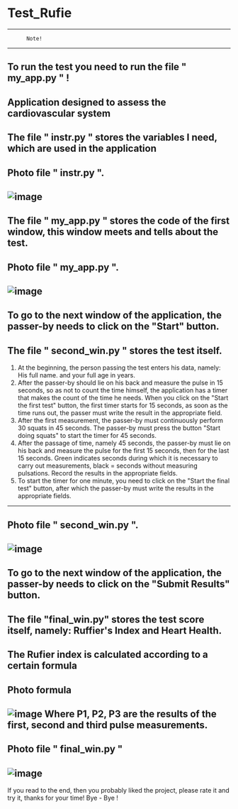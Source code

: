 # Test_Rufie
-----------------------------
          Note!
-----------------------------
To run the test you need to run the file " my_app.py " !
------------------------------------------------
Application designed to assess the cardiovascular system
------------------------------
The file " instr.py " stores the variables I need, which are used in the application
---------------------------------
Photo file " instr.py ".
---------------------------
![image](https://github.com/zagadochn1y/test_rufie/assets/136070979/3c8520ae-b3d0-49a8-b161-d662264546ca)
----------------------------
The file " my_app.py " stores the code of the first window, this window meets and tells about the test.
--------------------------------
Photo file " my_app.py ".
------------------------------
![image](https://github.com/zagadochn1y/test_rufie/assets/136070979/df8b6abb-4699-499d-837f-9d99a00d3b51)
---------------------------------
To go to the next window of the application, the passer-by needs to click on the "Start" button.
---------------------------------
The file " second_win.py " stores the test itself.
-----------------------------------------------
1) At the beginning, the person passing the test enters his data, namely: His full name. and your full age in years.
2) After the passer-by should lie on his back and measure the pulse in 15 seconds, so as not to count the time himself, the application has a timer that makes the count of the time he needs.
   When you click on the "Start the first test" button, the first timer starts for 15 seconds, as soon as the time runs out, the passer must write the result in the appropriate field.
3) After the first measurement, the passer-by must continuously perform 30 squats in 45 seconds.
   The passer-by must press the button "Start doing squats" to start the timer for 45 seconds.
5) After the passage of time, namely 45 seconds, the passer-by must lie on his back and measure the pulse for the first 15 seconds, then for the last 15 seconds.
   Green indicates seconds during which it is necessary to carry out measurements, black = seconds without measuring pulsations. Record the results in the appropriate fields.
5) To start the timer for one minute, you need to click on the "Start the final test" button, after which the passer-by must write the results in the appropriate fields.
-------------------------------------------
Photo file " second_win.py ".
--------------------------------------------
![image](https://github.com/zagadochn1y/test_rufie/assets/136070979/e07afa90-e185-43fe-83da-2a6892ec1152)
-------------------------------------------
To go to the next window of the application, the passer-by needs to click on the "Submit Results" button.
-----------------------------------------
The file "final_win.py" stores the test score itself, namely: Ruffier's Index and Heart Health.
----------------------------------------
The Rufier index is calculated according to a certain formula
------------------------------------------
Photo formula
--------------------------------------------
![image](https://github.com/zagadochn1y/test_rufie/assets/136070979/a6e938b8-a717-44c0-97b0-76fc152338cd)
Where P1, P2, P3 are the results of the first, second and third pulse measurements.
--------------------------------------------
Photo file " final_win.py "
-----------------------------------------
![image](https://github.com/zagadochn1y/test_rufie/assets/136070979/95d90989-f709-4ab1-8639-7f6257dbf2d8)
----------------------------------------
If you read to the end, then you probably liked the project, please rate it and try it, thanks for your time!
Bye - Bye !

